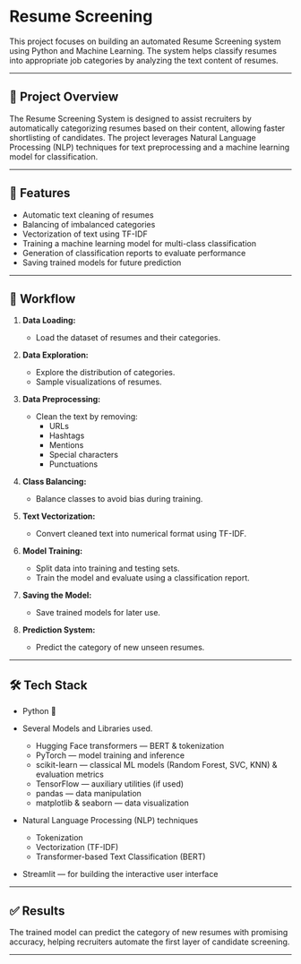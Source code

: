 # Resume Screening

This project focuses on building an automated Resume Screening system using Python and Machine Learning. The system helps classify resumes into appropriate job categories by analyzing the text content of resumes.

---

## 📌 Project Overview

The Resume Screening System is designed to assist recruiters by automatically categorizing resumes based on their content, allowing faster shortlisting of candidates. The project leverages Natural Language Processing (NLP) techniques for text preprocessing and a machine learning model for classification.

---

## 🚀 Features

- Automatic text cleaning of resumes
- Balancing of imbalanced categories
- Vectorization of text using TF-IDF
- Training a machine learning model for multi-class classification
- Generation of classification reports to evaluate performance
- Saving trained models for future prediction

---

## 🧠 Workflow

1. **Data Loading:**  
   - Load the dataset of resumes and their categories.

2. **Data Exploration:**  
   - Explore the distribution of categories.
   - Sample visualizations of resumes.

3. **Data Preprocessing:**  
   - Clean the text by removing:
     - URLs
     - Hashtags
     - Mentions
     - Special characters
     - Punctuations

4. **Class Balancing:**  
   - Balance classes to avoid bias during training.

5. **Text Vectorization:**  
   - Convert cleaned text into numerical format using TF-IDF.

6. **Model Training:**  
   - Split data into training and testing sets.
   - Train the model and evaluate using a classification report.

7. **Saving the Model:**  
   - Save trained models for later use.

8. **Prediction System:**  
   - Predict the category of new unseen resumes.

---

## 🛠️ Tech Stack

- Python 🤖
  
- Several Models and Libraries used.
  - Hugging Face transformers — BERT & tokenization
  - PyTorch — model training and inference
  - scikit-learn — classical ML models (Random Forest, SVC, KNN) & evaluation metrics
  - TensorFlow — auxiliary utilities (if used)
  - pandas — data manipulation
  - matplotlib & seaborn — data visualization
  
- Natural Language Processing (NLP) techniques
  - Tokenization
  - Vectorization (TF-IDF)
  - Transformer-based Text Classification (BERT)
 
- Streamlit — for building the interactive user interface

---

## ✅ Results

The trained model can predict the category of new resumes with promising accuracy, helping recruiters automate the first layer of candidate screening.

---

